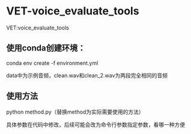 # VET-voice_evaluate_tools
VET:voice_evaluate_tools

## 使用conda创建环境：
conda env create -f environment.yml

data中为示例音频，clean.wav和clean_2.wav为两段完全相同的音频

## 使用方法
python method.py（替换method为实际需要使用的方法）

具体参数在代码中修改，后续可能会改为命令行参数指定参数，看哪一种方便

